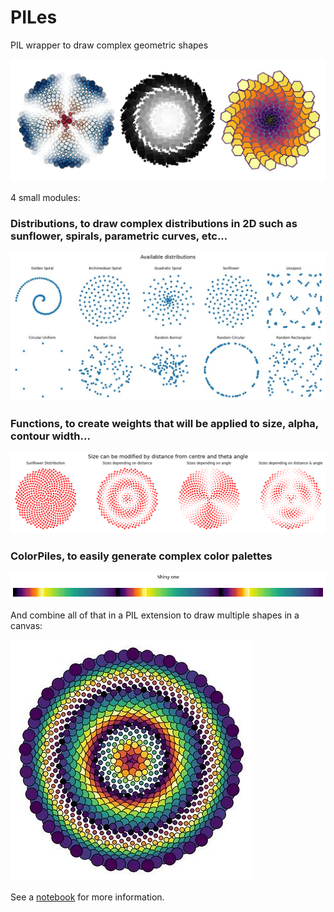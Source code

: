 # **PILes**
PIL wrapper to draw complex geometric shapes

![Example](https://github.com/Sylvain-Deposit/PILes/blob/main/docs/title_1.jpg)

4 small modules:

### Distributions, to draw complex distributions in 2D such as sunflower, spirals, parametric curves, etc...

![Distributions](https://github.com/Sylvain-Deposit/PILes/blob/main/docs/distributions.jpg)

### Functions, to create weights that will be applied to size, alpha, contour width...

![Weights](https://github.com/Sylvain-Deposit/PILes/blob/main/docs/weights.png)

### ColorPiles, to easily generate complex color palettes

![palette](https://github.com/Sylvain-Deposit/PILes/blob/main/docs/palette.png)

And combine all of that in a PIL extension to draw multiple shapes in a canvas:

![final](https://github.com/Sylvain-Deposit/PILes/blob/main/docs/Sunflower2.jpg)

See a [notebook](https://github.com/Sylvain-Deposit/PILes/blob/main/docs/PILes%20-%20Examples.ipynb) for more information.
